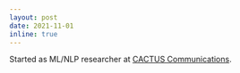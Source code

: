 ```yaml
---
layout: post
date: 2021-11-01
inline: true
---
```


Started as ML/NLP researcher at [CACTUS Communications](https://cactusglobal.com/). 
